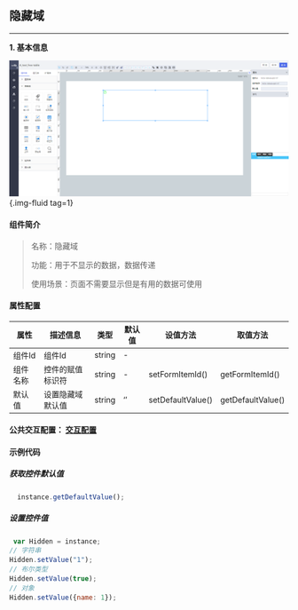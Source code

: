 <h2>隐藏域</h2>

---

**1\. 基本信息**

![隐藏域](../../assets/img/HiddenFieldCtrl.png "隐藏域"){.img-fluid tag=1}

#### **组件简介**

> 名称：隐藏域
>
> 功能：用于不显示的数据，数据传递
>
> 使用场景：页面不需要显示但是有用的数据可使用

#### **属性配置**

| 属性     | 描述信息         | 类型   | 默认值 | 设值方法            | 取值方法            |
| -------- | ---------------- | ------ | ------ | ------------------- | ------------------- |
| 组件Id   | 组件Id           | string | \-     |                     |                     |
| 组件名称 | 控件的赋值标识符 | string | \-     | setFormItemId\(\)   | getFormItemId\(\)   |
| 默认值   | 设置隐藏域默认值 | string | ‘’     | setDefaultValue\(\) | getDefaultValue\(\) |

#### **公共交互配置**： [交互配置](../../../CommonIntro/action.md)

#### **示例代码**

##### 获取控件默认值
```javascript
  instance.getDefaultValue();
```

##### 设置控件值
```javascript
 var Hidden = instance;
// 字符串
Hidden.setValue("1");
// 布尔类型
Hidden.setValue(true);
// 对象
Hidden.setValue({name: 1});
```